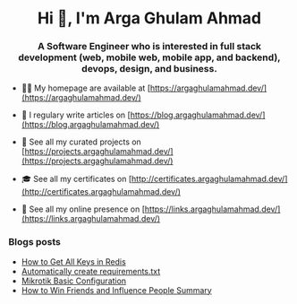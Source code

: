 <h1 align="center">Hi 👋, I'm Arga Ghulam Ahmad</h1>
<h3 align="center">A Software Engineer who is interested in full stack development (web, mobile web, mobile app, and backend), devops, design, and business.</h3>

- 👨‍💻 My homepage are available at [https://argaghulamahmad.dev/](https://argaghulamahmad.dev/)

- 📝 I regulary write articles on [https://blog.argaghulamahmad.dev/](https://blog.argaghulamahmad.dev/)

- 🚧 See all my curated projects on [https://projects.argaghulamahmad.dev/](https://projects.argaghulamahmad.dev/)

- 🎓 See all my certificates on [http://certificates.argaghulamahmad.dev/](http://certificates.argaghulamahmad.dev/)

- 🔗 See all my online presence on [https://links.argaghulamahmad.dev/](https://links.argaghulamahmad.dev/)

### Blogs posts
<!-- BLOG-POST-LIST:START -->
- [How to Get All Keys in Redis](https://blog.argaghulamahmad.dev/2021/10/09/how-to-get-all-keys-in-redis/)
- [Automatically create requirements.txt](https://blog.argaghulamahmad.dev/2021/10/09/automatically-create-requirements-txt/)
- [Mikrotik Basic Configuration](https://blog.argaghulamahmad.dev/2021/10/08/mikrotik-basic-configuration/)
- [How to Win Friends and Influence People Summary](https://blog.argaghulamahmad.dev/2021/10/08/how-to-win-friends-and-influence-people-summary/)
<!-- BLOG-POST-LIST:END -->
